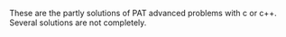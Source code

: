 These are the partly solutions of PAT advanced problems with c or c++.
Several solutions are not completely.
